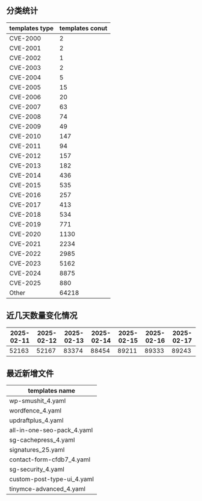 ## 分类统计
| templates type | templates conut | 
| --- | --- |
| CVE-2000 | 2 |
| CVE-2001 | 2 |
| CVE-2002 | 1 |
| CVE-2003 | 2 |
| CVE-2004 | 5 |
| CVE-2005 | 15 |
| CVE-2006 | 20 |
| CVE-2007 | 63 |
| CVE-2008 | 74 |
| CVE-2009 | 49 |
| CVE-2010 | 147 |
| CVE-2011 | 94 |
| CVE-2012 | 157 |
| CVE-2013 | 182 |
| CVE-2014 | 436 |
| CVE-2015 | 535 |
| CVE-2016 | 257 |
| CVE-2017 | 413 |
| CVE-2018 | 534 |
| CVE-2019 | 771 |
| CVE-2020 | 1130 |
| CVE-2021 | 2234 |
| CVE-2022 | 2985 |
| CVE-2023 | 5162 |
| CVE-2024 | 8875 |
| CVE-2025 | 880 |
| Other | 64218 |
## 近几天数量变化情况
|2025-02-11 | 2025-02-12 | 2025-02-13 | 2025-02-14 | 2025-02-15 | 2025-02-16 | 2025-02-17|
|--- | ------ | ------ | ------ | ------ | ------ | ---|
|52163 | 52167 | 83374 | 88454 | 89211 | 89333 | 89243|
## 最近新增文件
| templates name | 
| --- |
| wp-smushit_4.yaml |
| wordfence_4.yaml |
| updraftplus_4.yaml |
| all-in-one-seo-pack_4.yaml |
| sg-cachepress_4.yaml |
| signatures_25.yaml |
| contact-form-cfdb7_4.yaml |
| sg-security_4.yaml |
| custom-post-type-ui_4.yaml |
| tinymce-advanced_4.yaml |
